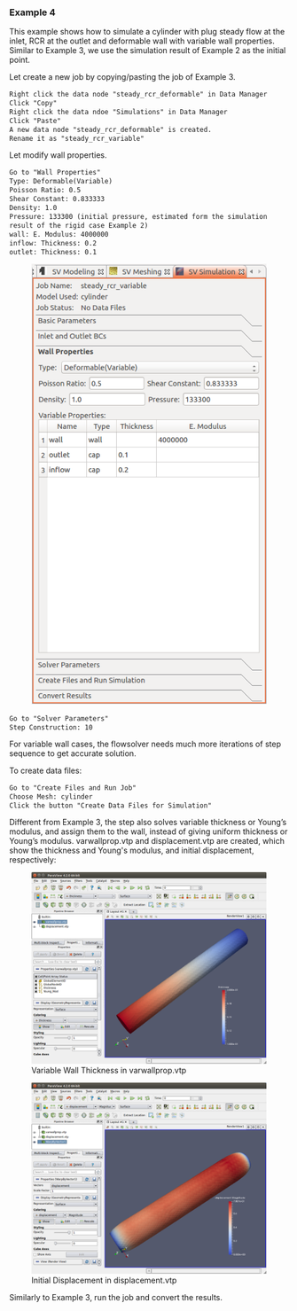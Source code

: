### Example 4

This example shows how to simulate a cylinder with plug steady flow at the inlet, RCR at the outlet and deformable wall with variable wall properties. Similar to Example 3, we use the simulation result of Example 2 as the initial point.

Let create a new job by copying/pasting the job of Example 3.

	Right click the data node "steady_rcr_deformable" in Data Manager
	Click "Copy"
	Right click the data ndoe "Simulations" in Data Manager
	Click "Paste"
	A new data node "steady_rcr_deformable" is created.
	Rename it as "steady_rcr_variable"

Let modify wall properties.
	
	Go to "Wall Properties"
	Type: Deformable(Variable)
	Poisson Ratio: 0.5
	Shear Constant: 0.833333
	Density: 1.0
	Pressure: 133300 (initial pressure, estimated form the simulation result of the rigid case Example 2)
	wall: E. Modulus: 4000000
	inflow: Thickness: 0.2
	outlet: Thickness: 0.1

<figure>
  <img class="svImg scImgMd" src="documentation/flowsolver/imgs/wallvariable.png">
  <figcaption class="svCaption" > </figcaption>
</figure>

	Go to "Solver Parameters"
	Step Construction: 10

For variable wall cases, the flowsolver needs much more iterations of step sequence to get accurate solution.

To create data files:

	Go to "Create Files and Run Job"
	Choose Mesh: cylinder
	Click the button "Create Data Files for Simulation"

Different from Example 3, the step also solves variable thickness or Young’s modulus, and assign them to the wall, instead of giving uniform thickness or Young’s modulus. varwallprop.vtp and displacement.vtp are created, which show the thickness and Young's modulus, and initial displacement, respectively:

<figure>
  <img class="svImg svImgLg" src="documentation/flowsolver/imgs/varwallprop_paraview.png">
  <figcaption class="svCaption" >Variable Wall Thickness in varwallprop.vtp </figcaption>
</figure>


<figure>
  <img class="svImg svImgLg" src="documentation/flowsolver/imgs/disp_varwall_paraview.png">
  <figcaption class="svCaption" >Initial Displacement in displacement.vtp </figcaption>
</figure>

Similarly to Example 3, run the job and convert the results.
